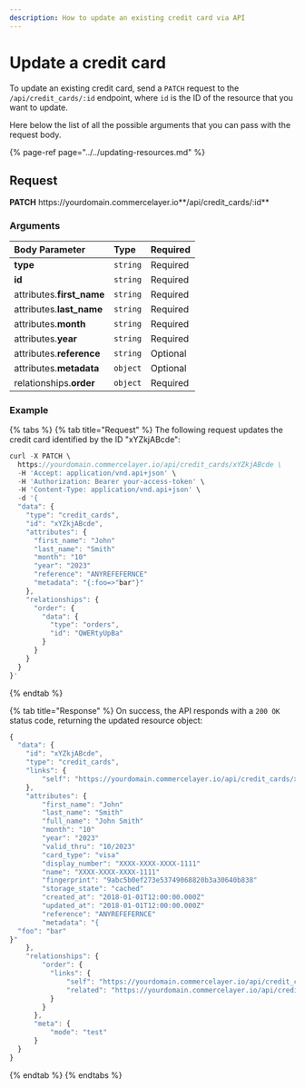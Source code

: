 ```yaml
---
description: How to update an existing credit card via API
---
```


# Update a credit card

To update an existing credit card, send a `PATCH` request to the `/api/credit_cards/:id` endpoint, where `id` is the ID of the resource that you want to update.

Here below the list of all the possible arguments that you can pass with the request body.

{% page-ref page="../../updating-resources.md" %}

## Request

**PATCH** https://<i></i>yourdomain.commercelayer.io**/api/credit_cards/:id**

### Arguments

| Body Parameter | Type | Required |
| :--- | :--- | :--- |
| **type** | `string` | Required |
| **id** | `string` | Required |
| attributes.**first_name** | `string` | Required |
| attributes.**last_name** | `string` | Required |
| attributes.**month** | `string` | Required |
| attributes.**year** | `string` | Required |
| attributes.**reference** | `string` | Optional |
| attributes.**metadata** | `object` | Optional |
| relationships.**order** | `object` | Required |

### Example

{% tabs %}
{% tab title="Request" %}
The following request updates the credit card identified by the ID "xYZkjABcde":

```javascript
curl -X PATCH \
  https://yourdomain.commercelayer.io/api/credit_cards/xYZkjABcde \
  -H 'Accept: application/vnd.api+json' \
  -H 'Authorization: Bearer your-access-token' \
  -H 'Content-Type: application/vnd.api+json' \
  -d '{
  "data": {
    "type": "credit_cards",
    "id": "xYZkjABcde",
    "attributes": {
      "first_name": "John"
      "last_name": "Smith"
      "month": "10"
      "year": "2023"
      "reference": "ANYREFEFERNCE"
      "metadata": "{:foo=>"bar"}"
    },
    "relationships": {
      "order": {
        "data": {
          "type": "orders",
          "id": "QWERtyUpBa"
        }
      }
    }
  }
}'
```
{% endtab %}

{% tab title="Response" %}
On success, the API responds with a `200 OK` status code, returning the updated resource object:

```javascript
{
  "data": {
    "id": "xYZkjABcde",
    "type": "credit_cards",
    "links": {
        "self": "https://yourdomain.commercelayer.io/api/credit_cards/xYZkjABcde"
    },
    "attributes": {
        "first_name": "John"
        "last_name": "Smith"
        "full_name": "John Smith"
        "month": "10"
        "year": "2023"
        "valid_thru": "10/2023"
        "card_type": "visa"
        "display_number": "XXXX-XXXX-XXXX-1111"
        "name": "XXXX-XXXX-XXXX-1111"
        "fingerprint": "9abc5b0ef273e53749068820b3a30640b838"
        "storage_state": "cached"
        "created_at": "2018-01-01T12:00:00.000Z"
        "updated_at": "2018-01-01T12:00:00.000Z"
        "reference": "ANYREFEFERNCE"
        "metadata": "{
  "foo": "bar"
}"
    },
    "relationships": {
        "order": {
          "links": {
              "self": "https://yourdomain.commercelayer.io/api/credit_cards/xYZkjABcde/relationships/order",
              "related": "https://yourdomain.commercelayer.io/api/credit_cards/xYZkjABcde/order"
          }
        }
      },
      "meta": {
          "mode": "test"
      }
  }
}
```
{% endtab %}
{% endtabs %}
